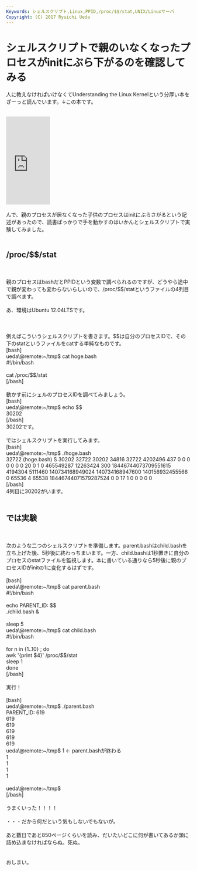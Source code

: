 ```yaml
---
Keywords: シェルスクリプト,Linux,PPID,/proc/$$/stat,UNIX/Linuxサーバ
Copyright: (C) 2017 Ryuichi Ueda
---
```


# シェルスクリプトで親のいなくなったプロセスがinitにぶら下がるのを確認してみる
人に教えなければいけなくてUnderstanding the Linux Kernelという分厚い本をざーっと読んでいます。↓この本です。<br />
<br />
<iframe src="http://rcm-fe.amazon-adsystem.com/e/cm?lt1=_blank&bc1=000000&IS2=1&bg1=FFFFFF&fc1=000000&lc1=0000FF&t=ryuichiueda-22&o=9&p=8&l=as4&m=amazon&f=ifr&ref=ss_til&asins=B0043D2E54" style="width:120px;height:240px;" scrolling="no" marginwidth="0" marginheight="0" frameborder="0"></iframe><br />
<br />
んで、親のプロセスが居なくなった子供のプロセスはinitにぶらさがるという記述があったので、読書ばっかりで手を動かすのはいかんとシェルスクリプトで実験してみました。<br />
<br />
<h2>/proc/$$/stat</h2><br />
<br />
親のプロセスはbashだとPPIDという変数で調べられるのですが、どうやら途中で親が変わっても変わらないらしいので、/proc/$$/statというファイルの4列目で調べます。<br />
<br />
あ、環境はUbuntu 12.04LTSです。<br />
<br />
<!--more--><br />
<br />
例えばこういうシェルスクリプトを書きます。$$は自分のプロセスIDで、その下のstatというファイルをcatする単純なものです。<br />
[bash]<br />
ueda\@remote:~/tmp$ cat hoge.bash<br />
#!/bin/bash<br />
<br />
cat /proc/$$/stat<br />
[/bash]<br />
<br />
動かす前にシェルのプロセスIDを調べてみましょう。<br />
[bash]<br />
ueda\@remote:~/tmp$ echo $$<br />
30202<br />
[/bash]<br />
30202です。<br />
<br />
ではシェルスクリプトを実行してみます。<br />
[bash]<br />
ueda\@remote:~/tmp$ ./hoge.bash <br />
32722 (hoge.bash) S 30202 32722 30202 34816 32722 4202496 437 0 0 0 0 0 0 0 20 0 1 0 465549287 12263424 300 18446744073709551615 4194304 5111460 140734168949024 140734168947600 140156932455566 0 65536 4 65538 18446744071579287524 0 0 17 1 0 0 0 0 0<br />
[/bash]<br />
4列目に30202がいます。<br />
<br />
<h2>では実験</h2><br />
<br />
次のような二つのシェルスクリプトを準備します。parent.bashはchild.bashを立ち上げた後、5秒後に終わっちまいます。一方、child.bashは1秒置きに自分のプロセスのstatファイルを監視します。本に書いている通りなら5秒後に親のプロセスIDがinitの1に変化するはずです。<br />
<br />
[bash]<br />
ueda\@remote:~/tmp$ cat parent.bash <br />
#!/bin/bash<br />
<br />
echo PARENT_ID: $$<br />
./child.bash &amp;<br />
<br />
sleep 5<br />
ueda\@remote:~/tmp$ cat child.bash <br />
#!/bin/bash<br />
<br />
for n in {1..10} ; do<br />
	awk '{print $4}' /proc/$$/stat<br />
	sleep 1<br />
done<br />
[/bash]<br />
<br />
実行！<br />
<br />
[bash]<br />
ueda\@remote:~/tmp$ ./parent.bash <br />
PARENT_ID: 619<br />
619<br />
619<br />
619<br />
619<br />
619<br />
ueda\@remote:~/tmp$ 1 &lt;- parent.bashが終わる<br />
1<br />
1<br />
1<br />
1<br />
<br />
ueda\@remote:~/tmp$ <br />
[/bash]<br />
<br />
うまくいった！！！！<br />
<br />
・・・だから何だという気もしないでもないが。<br />
<br />
あと数日であと850ページくらいを読み、だいたいどこに何が書いてあるか頭に詰め込まなければならぬ。死ぬ。<br />
<br />
<br />
おしまい。<br />

